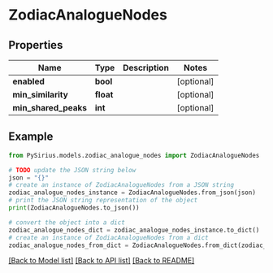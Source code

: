 # ZodiacAnalogueNodes


## Properties

Name | Type | Description | Notes
------------ | ------------- | ------------- | -------------
**enabled** | **bool** |  | [optional] 
**min_similarity** | **float** |  | [optional] 
**min_shared_peaks** | **int** |  | [optional] 

## Example

```python
from PySirius.models.zodiac_analogue_nodes import ZodiacAnalogueNodes

# TODO update the JSON string below
json = "{}"
# create an instance of ZodiacAnalogueNodes from a JSON string
zodiac_analogue_nodes_instance = ZodiacAnalogueNodes.from_json(json)
# print the JSON string representation of the object
print(ZodiacAnalogueNodes.to_json())

# convert the object into a dict
zodiac_analogue_nodes_dict = zodiac_analogue_nodes_instance.to_dict()
# create an instance of ZodiacAnalogueNodes from a dict
zodiac_analogue_nodes_from_dict = ZodiacAnalogueNodes.from_dict(zodiac_analogue_nodes_dict)
```
[[Back to Model list]](../README.md#documentation-for-models) [[Back to API list]](../README.md#documentation-for-api-endpoints) [[Back to README]](../README.md)


